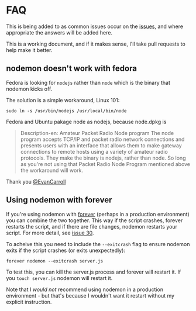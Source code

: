 # FAQ

This is being added to as common issues occur on the [issues](http://github.com/remy/nodemon/issues), and where appropriate the answers will be added here.

This is a working document, and if it makes sense, I'll take pull requests to help make it better.

## nodemon doesn't work with fedora

Fedora is looking for `nodejs` rather than `node` which is the binary that nodemon kicks off.

The solution is a simple workaround, Linux 101:

```
sudo ln -s /usr/bin/nodejs /usr/local/bin/node
```

Fedora and Ubuntu pakage node as nodejs, because node.dpkg is

> Description-en: Amateur Packet Radio Node program
 The node program accepts TCP/IP and packet radio network connections and
 presents users with an interface that allows them to make gateway connections
 to remote hosts using a variety of amateur radio protocols.
They make the binary is nodejs, rather than node. So long as you're not using that Packet Radio Node Program mentioned above the workaround will work.

Thank you [@EvanCarroll](https://github.com/remy/nodemon/issues/68#issuecomment-13672509)

## Using nodemon with forever

If you're using nodemon with [forever](https://github.com/nodejitsu/forever) (perhaps in a production environment) you can combine the two together. This way if the script crashes, forever restarts the script, and if there are file changes, nodemon restarts your script. For more detail, see [issue 30](https://github.com/remy/nodemon/issues/30).

To acheive this you need to include the `--exitcrash` flag to ensure nodemon exits if the script crashes (or exits unexpectedly):

    forever nodemon --exitcrash server.js

To test this, you can kill the server.js process and forever will restart it. If you `touch server.js` nodemon will restart it.

Note that I *would not* recommend using nodemon in a production environment - but that's because I wouldn't want it restart without my explicit instruction.

